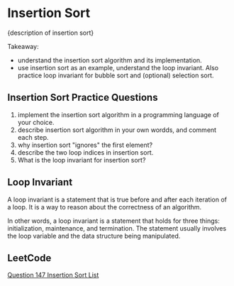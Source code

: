 # Insertion Sort

{description of insertion sort}

Takeaway:

- understand the insertion sort algorithm and its implementation.
- use insertion sort as an example, understand the loop invariant. Also practice loop invariant for bubble sort and (optional) selection sort.

## Insertion Sort Practice Questions

1. implement the insertion sort algorithm in a programming language of your choice.
1. describe insertion sort algorithm in your own wordds, and comment each step.
1. why insertion sort "ignores" the first element?
1. describe the two loop indices in insertion sort.
1. What is the loop invariant for insertion sort?

## Loop Invariant

A loop invariant is a statement that is true before and after each iteration of a loop. It is a way to reason about the correctness of an algorithm.

In other words, a loop invariant is a statement that holds for three things: initialization, maintenance, and termination. The statement usually involves the loop variable and the data structure being manipulated.

## LeetCode

[Question 147 Insertion Sort List](https://leetcode.com/problems/insertion-sort-list/description/)


